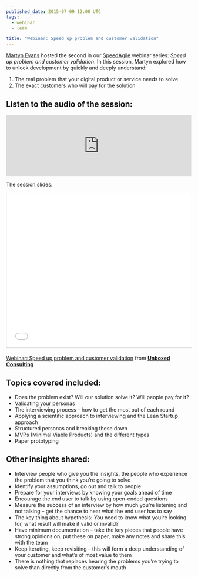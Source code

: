 ```yaml
---
published_date: 2015-07-09 12:00 UTC
tags:
  - webinar
  - lean

title: "Webinar: Speed up problem and customer validation"
---
```


[Martyn Evans](https://www.unboxedconsulting.com/people/martyn-evans) hosted the second in our [SpeedAgile](https://www.unboxedconsulting.com/news/the-speed-agile-webinar-series) webinar series: <i>Speed up problem and customer validation</i>. In this session, Martyn explored how to unlock development by quickly and deeply understand:

1. The real problem that your digital product or service needs to solve
2. The exact customers who will pay for the solution

## Listen to the audio of the session:
<iframe width="100%" height="166" scrolling="no" frameborder="no" src="https://w.soundcloud.com/player/?url=https%3A//api.soundcloud.com/tracks/212820706&amp;color=ff5500&amp;auto_play=false&amp;hide_related=false&amp;show_comments=true&amp;show_user=true&amp;show_reposts=false"></iframe>

The session slides:

<iframe src="//www.slideshare.net/slideshow/embed_code/key/nzWorIZ9wsmSDu" width="510" height="420" frameborder="0" marginwidth="0" marginheight="0" scrolling="no" style="border:1px solid #CCC; border-width:1px; margin-bottom:5px; max-width: 100%;" allowfullscreen> </iframe>

<a href="//www.slideshare.net/UBXD/webinar-speed-up-problem-and-customer-validation" title="Webinar: Speed up problem and customer validation" target="_blank">Webinar: Speed up problem and customer validation</a> </strong> from <strong><a href="//www.slideshare.net/UBXD" target="_blank">Unboxed Consulting</a></strong>


## Topics covered included:

* Does the problem exist? Will our solution solve it? Will people pay for it?
* Validating your personas
* The interviewing process – how to get the most out of each round
* Applying a scientific approach to interviewing and the Lean Startup approach
* Structured personas and breaking these down
* MVPs (Minimal Viable Products) and the different types
* Paper prototyping


## Other insights shared:

* Interview people who give you the insights, the people who experience the problem that you think you’re going to solve
* Identify your assumptions, go out and talk to people
* Prepare for your interviews by knowing your goals ahead of time
* Encourage the end user to talk by using open-ended questions
* Measure the success of an interview by how much you’re listening and not talking – get the chance to hear what the end user has to say
* The key thing about hypothesis: You need to know what you’re looking for, what result will make it valid or invalid?
* Have minimum documentation – take the key pieces that people have strong opinions on, put these on paper, make any notes and share this with the team
* Keep iterating, keep revisiting – this will form a deep understanding of your customer and what’s of most value to them
* There is nothing that replaces hearing the problems you’re trying to solve than directly from the customer’s mouth
